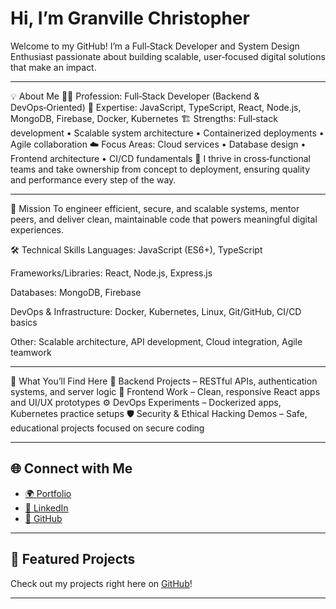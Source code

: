 #  Hi, I’m Granville Christopher
Welcome to my GitHub! I’m a Full‑Stack Developer and System Design Enthusiast passionate about building scalable, user‑focused digital solutions that make an impact.

---

💡 About Me
🧑‍💻 Profession: Full‑Stack Developer (Backend & DevOps‑Oriented)
🚀 Expertise: JavaScript, TypeScript, React, Node.js, MongoDB, Firebase, Docker, Kubernetes
🏗️ Strengths: Full‑stack development • Scalable system architecture • Containerized deployments • Agile collaboration
☁️ Focus Areas: Cloud services • Database design • Frontend architecture • CI/CD fundamentals
🤝 I thrive in cross‑functional teams and take ownership from concept to deployment, ensuring quality and performance every step of the way.

---

🎯 Mission
To engineer efficient, secure, and scalable systems, mentor peers, and deliver clean, maintainable code that powers meaningful digital experiences.

🛠️ Technical Skills
Languages: JavaScript (ES6+), TypeScript

Frameworks/Libraries: React, Node.js, Express.js

Databases: MongoDB, Firebase

DevOps & Infrastructure: Docker, Kubernetes, Linux, Git/GitHub, CI/CD basics

Other: Scalable architecture, API development, Cloud integration, Agile teamwork

---
🌟 What You’ll Find Here
📂 Backend Projects – RESTful APIs, authentication systems, and server logic
🎨 Frontend Work – Clean, responsive React apps and UI/UX prototypes
⚙️ DevOps Experiments – Dockerized apps, Kubernetes practice setups
🛡 Security & Ethical Hacking Demos – Safe, educational projects focused on secure coding

---

## 🌐 Connect with Me

- [🌍 Portfolio](https://www.granvillebucci.comm)
- [💼 LinkedIn](https://www.linkedin.com/in/granville-christopher-ba4245344)
- [🐙 GitHub](https://github.com/granville-christopher/)

---

## 📂 Featured Projects

Check out my projects right here on [GitHub](https://github.com/granville-christopher/)!

---

<!-- Fun Fact Section (optional) -->
<!--
## 🤓 Fun Fact

When I’m not coding, you might find me exploring new tech, contributing to open-source, or leveling up my system design skills.
-->
